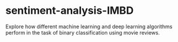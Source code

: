 # sentiment-analysis-IMBD
Explore how different machine learning and deep learning algorithms perform in the task of binary classification using movie reviews. 
